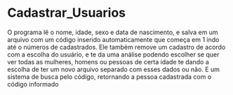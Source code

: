 # Cadastrar_Usuarios

O programa lê o nome, idade, sexo e data de nascimento, e salva em um arquivo com um código  inserido automaticamente que começa em 1 indo até o números de cadastrados.
Ele também remove um cadastro de acordo com a escolha do usuário, e te da uma análise podendo escolher se quer ver todas as mulheres, homens ou pessoas de certa idade te dando a escolha de ter um novo arquivo separado com esses dados ou não.
E um sistema de busca pelo código, retornando a pessoa cadastrada com o código informado
